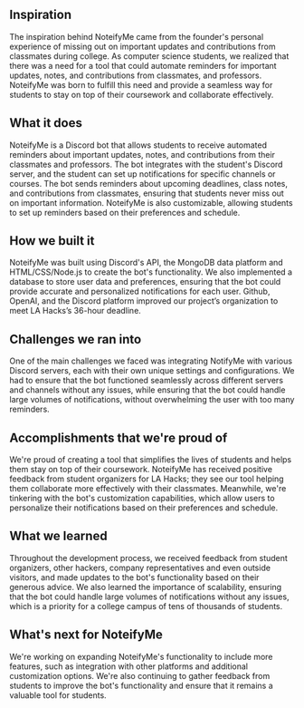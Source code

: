 ## Inspiration
The inspiration behind NoteifyMe came from the founder's personal experience of missing out on important updates and contributions from classmates during college. As computer science students, we realized that there was a need for a tool that could automate reminders for important updates, notes, and contributions from classmates, and professors. NoteifyMe was born to fulfill this need and provide a seamless way for students to stay on top of their coursework and collaborate effectively.
## What it does
NoteifyMe is a Discord bot that allows students to receive automated reminders about important updates, notes, and contributions from their classmates and professors. The bot integrates with the student's Discord server, and the student can set up notifications for specific channels or courses. The bot sends reminders about upcoming deadlines, class notes, and contributions from classmates, ensuring that students never miss out on important information. NoteifyMe is also customizable, allowing students to set up reminders based on their preferences and schedule.
## How we built it
NoteifyMe was built using Discord's API, the MongoDB data platform and HTML/CSS/Node.js to create the bot's functionality. We also implemented a database to store user data and preferences, ensuring that the bot could provide accurate and personalized notifications for each user. Github, OpenAI, and the Discord platform improved our project’s organization to meet LA Hacks’s 36-hour deadline.
## Challenges we ran into
One of the main challenges we faced was integrating NotifyMe with various Discord servers, each with their own unique settings and configurations. We had to ensure that the bot functioned seamlessly across different servers and channels without any issues, while ensuring that the bot could handle large volumes of notifications, without overwhelming the user with too many reminders.
## Accomplishments that we're proud of
We're proud of creating a tool that simplifies the lives of students and helps them stay on top of their coursework. NoteifyMe has received positive feedback from student organizers for LA Hacks; they see our tool helping them collaborate more effectively with their classmates.  Meanwhile, we're tinkering with the bot's customization capabilities, which allow users to personalize their notifications based on their preferences and schedule.
## What we learned
Throughout the development process, we received feedback from student organizers, other hackers, company representatives and even outside visitors, and made updates to the bot's functionality based on their generous advice. We also learned the importance of scalability, ensuring that the bot could handle large volumes of notifications without any issues, which is a priority for a college campus of tens of thousands of students.
## What's next for NoteifyMe
We're working on expanding NoteifyMe's functionality to include more features, such as integration with other platforms and additional customization options. We're also continuing to gather feedback from students to improve the bot's functionality and ensure that it remains a valuable tool for students.
